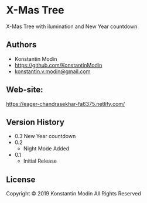 ﻿# <Tag> X-Mas Tree

<Tag> X-Mas Tree with ilumination and New Year countdown

## Authors

* Konstantin Modin
* https://github.com/KonstantinModin
* konstantin.v.modin@gmail.com

## Web-site:
https://eager-chandrasekhar-fa6375.netlify.com/

## Version History

* 0.3
    New Year countdown
* 0.2
    * Night Mode Added
* 0.1
    * Initial Release

## License

Copyright © 2019 Konstantin Modin All Rights Reserved
